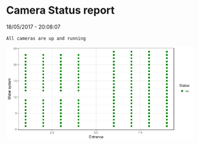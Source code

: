 Camera Status report
================
18/05/2017 - 20:08:07

    All cameras are up and running

![](camreport_files/figure-markdown_github/unnamed-chunk-2-1.png)
